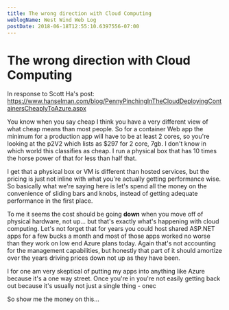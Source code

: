 ```yaml
---
title: The wrong direction with Cloud Computing
weblogName: West Wind Web Log
postDate: 2018-06-18T12:55:10.6397556-07:00
---
```

# The wrong direction with Cloud Computing

In response to Scott Ha's post:
https://www.hanselman.com/blog/PennyPinchingInTheCloudDeployingContainersCheaplyToAzure.aspx

You know when you say cheap I think you have a very different view of what cheap means than most people. So for a container Web app the minimum for a production app will have to be at least 2 cores, so you're looking at the p2V2 which lists as $297 for 2 core, 7gb. I don't know in which world this classifies as cheap. I run a physical box that has 10 times the horse power of that for less than half that. 

I get that a physical box or VM is different than hosted services, but the pricing is just not inline with what you're actually getting performance wise. So basically what we're saying here is let's spend all the money on the convenience of sliding bars and knobs, instead of getting adequate performance in the first place.

To me it seems the cost should be going **down** when you move off of physical hardware, not up... but that's exactly what's happening with cloud computing. Let's not forget that for years you could host shared ASP.NET apps for a few bucks a month and most of those apps worked no worse than they work on low end Azure plans today. Again that's not accounting for the management capabilities, but honestly that part of it should amortize over the years driving prices down not up as they have been.

I for one am very skeptical of putting my apps into anything like Azure because it's a one way street. Once you're in you're not easily getting back out because it's usually not just a single thing - onec

So show me the money on this... 